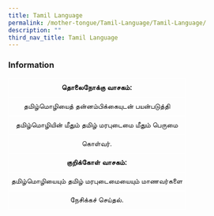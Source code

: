 ```yaml
---
title: Tamil Language
permalink: /mother-tongue/Tamil-Language/Tamil-Language/
description: ""
third_nav_title: Tamil Language
---
```

### **Information**

<style type="text/css">
.tg  {border-collapse:collapse;border-spacing:0;}
.tg td{border-color:black;border-style:solid;border-width:1px;font-family:Arial, sans-serif;font-size:14px;
  overflow:hidden;padding:10px 5px;word-break:normal;}
.tg th{border-color:black;border-style:solid;border-width:1px;font-family:Arial, sans-serif;font-size:14px;
  font-weight:normal;overflow:hidden;padding:10px 5px;word-break:normal;}
.tg .tg-8jgo{border-color:#ffffff;text-align:center;vertical-align:top}
.tg .tg-aw21{border-color:#ffffff;font-weight:bold;text-align:center;vertical-align:top}
</style>
<table class="tg">
<thead>
  <tr>
    <th class="tg-aw21">தொலைநோக்கு வாசகம்:</th>
  </tr>
</thead>
<tbody>
  <tr>
    <td class="tg-8jgo">தமிழ்மொழியைத் தன்னம்பிக்கையுடன் பயன்படுத்தி</td>
  </tr>
  <tr>
    <td class="tg-8jgo">தமிழ்மொழியின் மீதும் தமிழ் மரபுடைமை மீதும் பெருமை</td>
  </tr>
  <tr>
    <td class="tg-8jgo">கொள்வர்.</td>
  </tr>
  <tr>
    <td class="tg-aw21">குறிக்கோள் வாசகம்:</td>
  </tr>
  <tr>
    <td class="tg-8jgo">தமிழ்மொழியையும் தமிழ் மரபுடைமையையும் மாணவர்களை</td>
  </tr>
  <tr>
    <td class="tg-8jgo">நேசிக்கச் செய்தல்.</td>
  </tr>
</tbody>
</table>